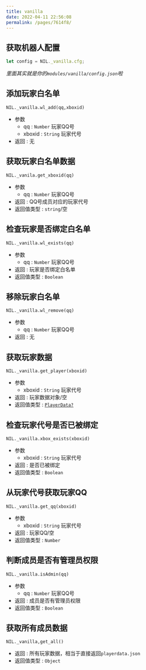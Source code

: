 ```yaml
---
title: vanilla
date: 2022-04-11 22:56:08
permalink: /pages/7614f8/
---
```


## 获取机器人配置

``` js
let config = NIL._vanilla.cfg;
```

*里面其实就是你的`modules/vanilla/config.json`啦*

## 添加玩家白名单

`NIL._vanilla.wl_add(qq,xboxid)`

 - 参数
   - qq : `Number`
     玩家QQ号
   - xboxid : `String`
     玩家代号
 - 返回 : 无

## 获取玩家白名单数据

`NIL._vanila.get_xboxid(qq)`

 - 参数
   - qq : `Number`
     玩家QQ号
 - 返回 : QQ号成员对应的玩家代号
 - 返回值类型 : `string`/空

## 检查玩家是否绑定白名单

`NIL._vanilla.wl_exists(qq)`

 - 参数
   - qq : `Number`
     玩家QQ号
 - 返回 : 玩家是否绑定白名单
 - 返回值类型 : `Boolean`

## 移除玩家白名单

`NIL._vanilla.wl_remove(qq)`

 - 参数
   - qq : `Number`
     玩家QQ号
 - 返回 : 无


## 获取玩家数据

`NIL._vanilla.get_player(xboxid)`

 - 参数
   - xboxid : `String`
     玩家代号
 - 返回 : 玩家数据对象/空
 - 返回值类型 : [`PlayerData?`](/pages/c23fa5/#playerdataargs)

## 检查玩家代号是否已被绑定

`NIL._vanilla.xbox_exists(xboxid)`

 - 参数
   - xboxid : `String`
     玩家代号
 - 返回 : 是否已被绑定
 - 返回值类型 : `Boolean`

 ## 从玩家代号获取玩家QQ

 `NIL._vanilla.get_qq(xboxid)`

  - 参数
    - xboxid : `String`
     玩家代号
 - 返回 : 玩家QQ/空
 - 返回值类型 : `Number`

## 判断成员是否有管理员权限

`NIL._vanilla.isAdmin(qq)`

 - 参数
   - qq : `Number`
     玩家QQ号
 - 返回 : 成员是否有管理员权限
 - 返回值类型 : `Boolean`

## 获取所有成员数据

`NIL._vanilla,get_all()`

 - 返回 : 所有玩家数据，相当于直接返回`playerdata.json`
 - 返回值类型 : `Object`